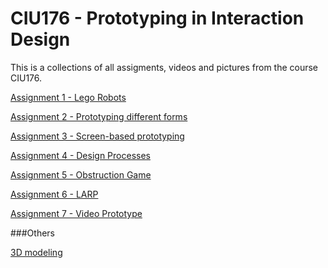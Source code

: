 CIU176 - Prototyping in Interaction Design
==========================================

This is a collections of all assigments, videos and pictures from
the course CIU176. 

[Assignment 1 - Lego Robots](/lego-robots/index.md)

[Assignment 2 - Prototyping different forms](/prototyping-different-forms/index.md)

[Assignment 3 - Screen-based prototyping](/screen-based/index.md)

[Assignment 4 - Design Processes](/design-processes/index.md)

[Assignment 5 - Obstruction Game](/obstruction-game/index.md)

[Assignment 6 - LARP](/larp/index.md)

[Assignment 7 - Video Prototype](/video-prototype/index.md)

###Others

[3D modeling](/3d-modeling/index.md)